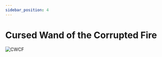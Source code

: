 ```yaml
---
sidebar_position: 4
---
```


# Cursed Wand of the Corrupted Fire

![CWCF](https://vwiki.valorserver.com/api/item/picture/cursed%20wand%20of%20the%20corrupted)
